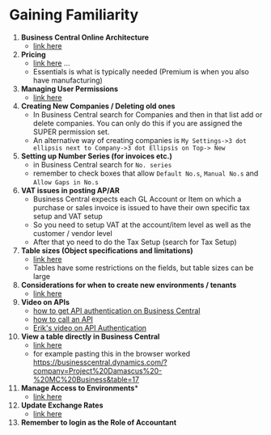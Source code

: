 # Gaining Familiarity

1. **Business Central Online Architecture**
    - [link here](https://learn.microsoft.com/en-us/dynamics365/business-central/dev-itpro/administration/tenant-environment-topology)    
2. **Pricing**
    - [link here](https://dynamics.microsoft.com/en-us/business-central/pricing/) ...  
    - Essentials is what is typically needed (Premium is when you also have manufacturing)    
3. **Managing User Permissions**
    - [link here](https://www.youtube.com/watch?v=tMXqcoBXwUk)    
4. **Creating New Companies / Deleting old ones** 
    - In Business Central search for Companies and then in that list add or delete companies. You can only do this if you are assigned the SUPER permission set. 
    - An alternative way of creating companies is ```My Settings->3 dot ellipsis next to Company->3 dot Ellipsis on Top-> New```    
5. **Setting up Number Series (for invoices etc.)** 
    - in Business Central search for `No. series`    
    - remember to check boxes that allow `Default No.s`, `Manual No.s` and `Allow Gaps in No.s`    
6. **VAT issues in posting AP/AR**    
    - Business Central expects each GL Account or Item on which a purchase or sales invoice is issued to have their own specific tax setup and VAT setup
    - So you need to setup VAT at the account/item level as well as the customer / vendor level    
    - After that yo need to do the Tax Setup (search for Tax Setup)
7. **Table sizes (Object specifications and limitations)**
    - [link here](https://learn.microsoft.com/en-us/dynamics365/business-central/dev-itpro/developer/devenv-object-specifications-limitations)
    - Tables have some restrictions on the fields, but table sizes can be large
8. **Considerations for when to create new environments / tenants**
    - [link here](https://learn.microsoft.com/en-us/power-platform/admin/multiple-online-environments-tenants)
9. **Video on APIs**
    - [how to get API authentication on Business Central](https://youtu.be/zxDa222uXeQ?feature=shared)
    - [how to call an API](https://youtu.be/r7MBwAnt4z0?feature=shared)
    - [Erik's video on API Authentication](https://www.youtube.com/watch?v=B1rxyqR2ZCY)
10. **View a table directly in Business Central**
    - [link here](https://learn.microsoft.com/en-us/dynamics365/business-central/dev-itpro/developer/devenv-view-table-data)
    - for example pasting this in the browser worked https://businesscentral.dynamics.com/?company=Project%20Damascus%20-%20MC%20Business&table=17
11. **Manage Access to Environments***
    - [link here](https://learn.microsoft.com/en-us/dynamics365/business-central/dev-itpro/administration/tenant-admin-center-manage-access)
12. **Update Exchange Rates**
    - [link here](https://learn.microsoft.com/en-us/training/modules/currencies-exchange-rates-dynamics-365-business-central/2-enter)
14. **Remember to login as the Role of Accountant**


